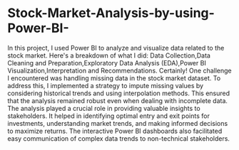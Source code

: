 # Stock-Market-Analysis-by-using-Power-BI-
In this project, I used Power BI to analyze and visualize data related to the stock market. Here's a breakdown of what I did: Data Collection,Data Cleaning and Preparation,Exploratory Data Analysis (EDA),Power BI Visualization,Interpretation and Recommendations.
Certainly! One challenge I encountered was handling missing data in the stock market dataset. To address this, I implemented a strategy to impute missing values by considering historical trends and using interpolation methods. This ensured that the analysis remained robust even when dealing with incomplete data.
The analysis played a crucial role in providing valuable insights to stakeholders. It helped in identifying optimal entry and exit points for investments, understanding market trends, and making informed decisions to maximize returns. The interactive Power BI dashboards also facilitated easy communication of complex data trends to non-technical stakeholders.
